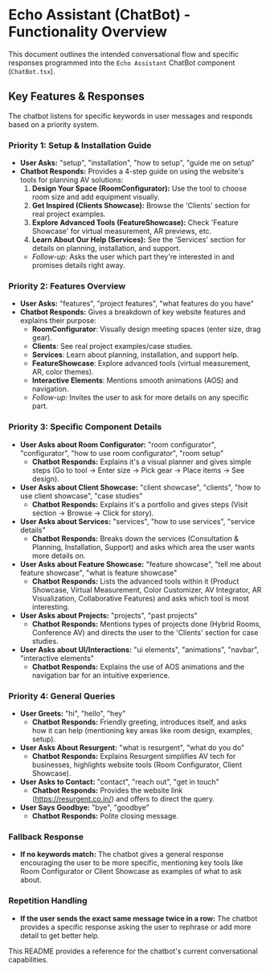 # Echo Assistant (ChatBot) - Functionality Overview

This document outlines the intended conversational flow and specific responses programmed into the `Echo Assistant` ChatBot component (`ChatBot.tsx`).

## Key Features & Responses

The chatbot listens for specific keywords in user messages and responds based on a priority system.

### Priority 1: Setup & Installation Guide

- **User Asks:** "setup", "installation", "how to setup", "guide me on setup"
- **Chatbot Responds:** Provides a 4-step guide on using the website's tools for planning AV solutions:
    1.  **Design Your Space (RoomConfigurator):** Use the tool to choose room size and add equipment visually.
    2.  **Get Inspired (Clients Showcase):** Browse the 'Clients' section for real project examples.
    3.  **Explore Advanced Tools (FeatureShowcase):** Check 'Feature Showcase' for virtual measurement, AR previews, etc.
    4.  **Learn About Our Help (Services):** See the 'Services' section for details on planning, installation, and support.
    *   *Follow-up:* Asks the user which part they're interested in and promises details right away.

### Priority 2: Features Overview

- **User Asks:** "features", "project features", "what features do you have"
- **Chatbot Responds:** Gives a breakdown of key website features and explains their purpose:
    - **RoomConfigurator**: Visually design meeting spaces (enter size, drag gear).
    - **Clients**: See real project examples/case studies.
    - **Services**: Learn about planning, installation, and support help.
    - **FeatureShowcase**: Explore advanced tools (virtual measurement, AR, color themes).
    - **Interactive Elements**: Mentions smooth animations (AOS) and navigation.
    *   *Follow-up:* Invites the user to ask for more details on any specific part.

### Priority 3: Specific Component Details

*   **User Asks about Room Configurator:** "room configurator", "configurator", "how to use room configurator", "room setup"
    *   **Chatbot Responds:** Explains it's a visual planner and gives simple steps (Go to tool -> Enter size -> Pick gear -> Place items -> See design).
*   **User Asks about Client Showcase:** "client showcase", "clients", "how to use client showcase", "case studies"
    *   **Chatbot Responds:** Explains it's a portfolio and gives steps (Visit section -> Browse -> Click for story).
*   **User Asks about Services:** "services", "how to use services", "service details"
    *   **Chatbot Responds:** Breaks down the services (Consultation & Planning, Installation, Support) and asks which area the user wants more details on.
*   **User Asks about Feature Showcase:** "feature showcase", "tell me about feature showcase", "what is feature showcase"
    *   **Chatbot Responds:** Lists the advanced tools within it (Product Showcase, Virtual Measurement, Color Customizer, AV Integrator, AR Visualization, Collaborative Features) and asks which tool is most interesting.
*   **User Asks about Projects:** "projects", "past projects"
    *   **Chatbot Responds:** Mentions types of projects done (Hybrid Rooms, Conference AV) and directs the user to the 'Clients' section for case studies.
*   **User Asks about UI/Interactions:** "ui elements", "animations", "navbar", "interactive elements"
    *   **Chatbot Responds:** Explains the use of AOS animations and the navigation bar for an intuitive experience.

### Priority 4: General Queries

*   **User Greets:** "hi", "hello", "hey"
    *   **Chatbot Responds:** Friendly greeting, introduces itself, and asks how it can help (mentioning key areas like room design, examples, setup).
*   **User Asks About Resurgent:** "what is resurgent", "what do you do"
    *   **Chatbot Responds:** Explains Resurgent simplifies AV tech for businesses, highlights website tools (Room Configurator, Client Showcase).
*   **User Asks to Contact:** "contact", "reach out", "get in touch"
    *   **Chatbot Responds:** Provides the website link (https://resurgent.co.in/) and offers to direct the query.
*   **User Says Goodbye:** "bye", "goodbye"
    *   **Chatbot Responds:** Polite closing message.

### Fallback Response

- **If no keywords match:** The chatbot gives a general response encouraging the user to be more specific, mentioning key tools like Room Configurator or Client Showcase as examples of what to ask about.

### Repetition Handling

- **If the user sends the exact same message twice in a row:** The chatbot provides a specific response asking the user to rephrase or add more detail to get better help.

This README provides a reference for the chatbot's current conversational capabilities.
